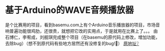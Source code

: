 # 基于Arduino的WAVE音频播放器
是个比赛用的项目，看到basemu.com上有个Arduino音乐播放器的项目，市场音响普遍功能很鸡肋，还很贵，就想把它改的实用点，于是就用在比赛上了。。。
由石博仁，李宥成，刘舰琪完成整个项目（在basemu的原代码上修改，增加功能，去除bug）（想不到原代码有些地方居然还有没修复的bug!🤣）
[原地址:grey_question:](https://www.basemu.com/speaker-with-arduino-and-micro-sd.html)
